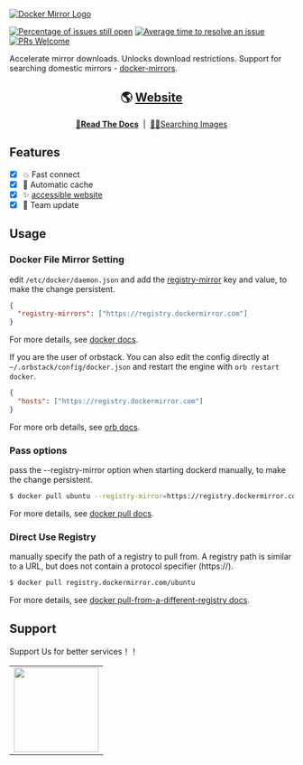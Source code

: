 <a href="https://dockermirror.com" target="_blank" rel="noopener"><img src="https://github.com/docker-mirrors/website/raw/main/public/docker_reply_logo_and_text.svg" alt="Docker Mirror Logo" style="max-width: 100%;"></a>

[![Percentage of issues still open](http://isitmaintained.com/badge/open/docker-mirrors/website.svg)](http://isitmaintained.com/project/docker-mirrors/website 'Percentage of issues still open')
[![Average time to resolve an issue](http://isitmaintained.com/badge/resolution/docker-mirrors/website.svg)](http://isitmaintained.com/project/docker-mirrors/website 'Average time to resolve an issue')
[![PRs Welcome](https://img.shields.io/badge/PRs-welcome-brightgreen.svg?style=flat-square)](http://makeapullrequest.com)

Accelerate mirror downloads. Unlocks download restrictions. Support for searching domestic mirrors - [docker-mirrors](https://dockermirror.com).

<div align="center">

## 🌎 [Website](https://dockermirror.com)

</div>

<div align="center">

**[📖Read The Docs](https://dockermirror.com/docs)** &nbsp;|&nbsp; [😶‍🌫️Searching Images](https://dockermirror.comn)

</div>

## Features

- [x] 💥 Fast connect
- [x] 🛑 Automatic cache
- [x] ✨ [accessible website](https://dockermirror.com)
- [x] 👯 Team update

## Usage

### Docker File Mirror Setting

edit `/etc/docker/daemon.json` and add the [registry-mirror](https://docs.docker.com/docker-hub/mirror/#configure-the-docker-daemon) key and value, to make the change persistent.

```json
{
  "registry-mirrors": ["https://registry.dockermirror.com"]
}
```

For more details, see [docker docs](https://docs.docker.com/docker-hub/mirror/#configure-the-docker-daemon).

If you are the user of orbstack. You can also edit the config directly at `~/.orbstack/config/docker.json` and restart the engine with `orb restart docker`.

```json
{
  "hosts": ["https://registry.dockermirror.com"]
}
```

For more orb details, see [orb docs](https://docs.orbstack.dev/docker/#engine-config).

### Pass options

pass the --registry-mirror option when starting dockerd manually, to make the change persistent.

```bash
$ docker pull ubuntu --registry-mirror=https://registry.dockermirror.com
```

For more details, see [docker pull docs](https://docs.docker.com/reference/cli/docker/image/pull/?highlight=docker&highlight=pull).

### Direct Use Registry

manually specify the path of a registry to pull from. A registry path is similar to a URL, but does not contain a protocol specifier (https://).

```bash
$ docker pull registry.dockermirror.com/ubuntu
```

For more details, see [docker pull-from-a-different-registry docs](https://docs.docker.com/reference/cli/docker/image/pull/?highlight=docker&highlight=pull#pull-from-a-different-registry).

## Support

Support Us for better services！！

<table>
  <tr align="center">
    <td>
      <a href="https://afdian.net/order/create?plan_id=1034de202d3f11ef8b0b52540025c377&product_type=0&remark=" target="_blank">
        <img width="150" src="https://cdn.jsdelivr.net/gh/innocces/DrawingBed/2022-12-04/1670124736895-afdian.png">
      </a>
    </td>
  </tr>
</table>
